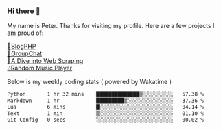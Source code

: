 ### Hi there 👋

My name is Peter. Thanks for visiting my profile. Here are a few projects I am proud of:

[📝BlogPHP](https://github.com/TheOfficialPeter/BlogPHP) <br/>
[💬GroupChat](https://github.com/TheOfficialPeter/GroupChat) <br/>
[📝A Dive into Web Scraping](https://github.com/TheOfficialPeter/webscraping.github.io) <br/>
[🎶Random Music Player](https://github.com/TheOfficialPeter/randomGenreYoutubeMusicPlayer)

Below is my weekly coding stats ( powered by Wakatime )

<!--START_SECTION:waka-->

```txt
Python       1 hr 32 mins    ██████████████▒░░░░░░░░░░   57.38 %
Markdown     1 hr            █████████▒░░░░░░░░░░░░░░░   37.36 %
Lua          6 mins          █░░░░░░░░░░░░░░░░░░░░░░░░   04.14 %
Text         1 min           ▒░░░░░░░░░░░░░░░░░░░░░░░░   01.10 %
Git Config   0 secs          ░░░░░░░░░░░░░░░░░░░░░░░░░   00.02 %
```

<!--END_SECTION:waka-->
